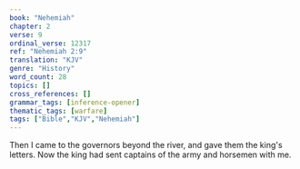 ```yaml
---
book: "Nehemiah"
chapter: 2
verse: 9
ordinal_verse: 12317
ref: "Nehemiah 2:9"
translation: "KJV"
genre: "History"
word_count: 28
topics: []
cross_references: []
grammar_tags: [inference-opener]
thematic_tags: [warfare]
tags: ["Bible","KJV","Nehemiah"]
---
```

Then I came to the governors beyond the river, and gave them the king's letters. Now the king had sent captains of the army and horsemen with me.
